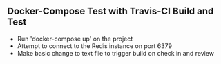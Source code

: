 ## Docker-Compose Test with Travis-CI Build and Test
* Run 'docker-compose up' on the project
* Attempt to connect to the Redis instance on port 6379
* Make basic change to text file to trigger build on check in and review

